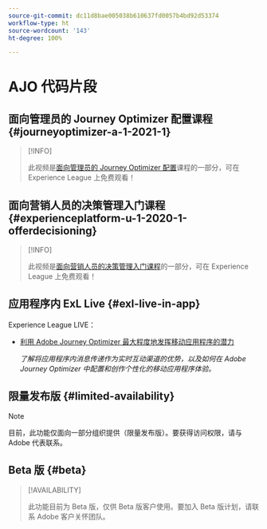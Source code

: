 ```yaml
---
source-git-commit: dc11d8bae005038b610637fd0057b4bd92d53374
workflow-type: ht
source-wordcount: '143'
ht-degree: 100%

---
```

# AJO 代码片段

## 面向管理员的 Journey Optimizer 配置课程 {#journeyoptimizer-a-1-2021-1}

>[!INFO]
>
> 此视频是[面向管理员的 Journey Optimizer 配置](https://experienceleague.adobe.com/docs/courses/using/journeyoptimizer-a-1-2021-1.html?lang=zh-Hans)课程的一部分，可在 Experience League 上免费观看！

## 面向营销人员的决策管理入门课程 {#experienceplatform-u-1-2020-1-offerdecisioning}

>[!INFO]
>
> 此视频是[面向营销人员的决策管理入门课程](https://experienceleague.adobe.com/docs/courses/using/experienceplatform-u-1-2020-1-offerdecisioning.html?lang=zh-Hans)的一部分，可在 Experience League 上免费观看！

## 应用程序内 ExL Live {#exl-live-in-app}

Experience League LIVE：

* [利用 Adobe Journey Optimizer 最大程度地发挥移动应用程序的潜力](https://experienceleague.adobe.com/docs/events/experience-league-live-recordings/episodes/exl-live-episode-5-24-23.html?lang=zh-Hans)

  *了解将应用程序内消息传递作为实时互动渠道的优势，以及如何在 Adobe Journey Optimizer 中配置和创作个性化的移动应用程序体验。*

## 限量发布版 {#limited-availability}

>[!NOTE]
>
>目前，此功能仅面向一部分组织提供（限量发布版）。要获得访问权限，请与 Adobe 代表联系。

## Beta 版 {#beta}

>[!AVAILABILITY]
>
>此功能目前为 Beta 版，仅供 Beta 版客户使用。要加入 Beta 版计划，请联系 Adobe 客户关怀团队。